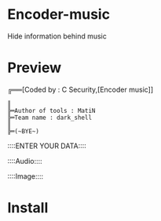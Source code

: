 # Encoder-music
Hide information behind music
# Preview
╔══[Coded by : C Security,[Encoder music]]

    ║
    ╠═Author of tools : MatiN
    ╠═Team name : dark_shell
    ║
    ╠═(~BYE~)

::::ENTER YOUR DATA::::

::::Audio::::

::::Image::::
# Install
